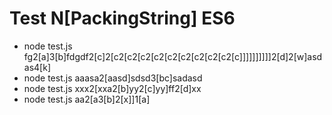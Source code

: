 # Test N[PackingString] ES6

- node test.js fg2[a]3[b]fdgdf2[c]2[c2[c2[c2[c2[c2[c2[c2[c2[c2[c]]]]]]]]]]2[d]2[w]asdas4[k]
- node test.js aaasa2[aasd]sdsd3[bc]sadasd
- node test.js xxx2[xxa2[b]yy2[c]yy]ff2[d]xx
- node test.js aa2[a3[b]2[x]]1[a]
